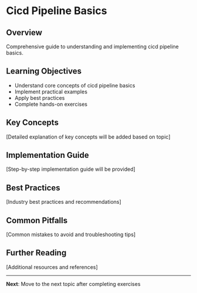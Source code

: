 # Cicd Pipeline Basics

## Overview
Comprehensive guide to understanding and implementing cicd pipeline basics.

## Learning Objectives
- Understand core concepts of cicd pipeline basics
- Implement practical examples
- Apply best practices
- Complete hands-on exercises

## Key Concepts
[Detailed explanation of key concepts will be added based on topic]

## Implementation Guide
[Step-by-step implementation guide will be provided]

## Best Practices
[Industry best practices and recommendations]

## Common Pitfalls
[Common mistakes to avoid and troubleshooting tips]

## Further Reading
[Additional resources and references]

---

**Next**: Move to the next topic after completing exercises
